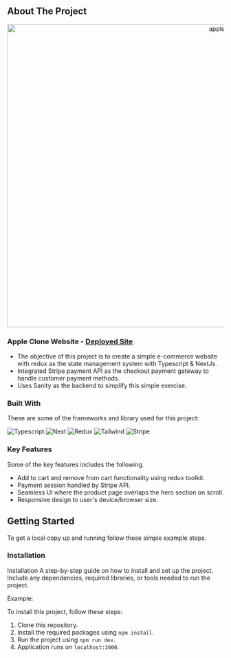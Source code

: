 <!-- ABOUT THE PROJECT -->
## About The Project

<p align="center"><a data-flickr-embed="true" href="https://www.flickr.com/photos/197881615@N08/52720525157/in/dateposted-public/" title="apple-redesign"><img src="https://live.staticflickr.com/65535/52720525157_732354a8be_b.jpg" width="1024" height="706" alt="apple-redesign"></a></p>

### Apple Clone Website - <a href="https://apple-redesign-two.vercel.app/">Deployed Site</a>

* The objective of this project is to create a simple e-commerce website with redux as the state management system with Typescript & NextJs.
* Integrated Stripe payment API as the checkout payment gateway to handle customer payment methods.
* Uses Sanity as the backend to simplify this simple exercise. 

### Built With

These are some of the frameworks and library used for this project:


<img alt="Typescript" src="https://img.shields.io/badge/TypeScript-007ACC?style=for-the-badge&logo=typescript&logoColor=white">
<img alt="Next" src="https://img.shields.io/badge/next.js-000000?style=for-the-badge&logo=nextdotjs&logoColor=white"/>
<img alt="Redux" src="https://img.shields.io/badge/Redux-593D88?style=for-the-badge&logo=redux&logoColor=white"/>
<img alt="Tailwind" src="https://img.shields.io/badge/Tailwind_CSS-38B2AC?style=for-the-badge&logo=tailwind-css&logoColor=white"/>
<img alt="Stripe" src="https://img.shields.io/badge/Stripe-626CD9?style=for-the-badge&logo=Stripe&logoColor=white"/>



### Key Features

Some of the key features includes the following. 
* Add to cart and remove from cart functionality using redux toolkit.
* Payment session handled by Stripe API.
* Seamless UI where the product page overlaps the hero section on scroll.
* Responsive design to user's device/browser size.


<!-- GETTING STARTED -->
## Getting Started

To get a local copy up and running follow these simple example steps.


### Installation

Installation
A step-by-step guide on how to install and set up the project. Include any dependencies, required libraries, or tools needed to run the project.

Example:

To install this project, follow these steps:

1. Clone this repository.
2. Install the required packages using `npm install`.
3. Run the project using `npm run dev`.
4. Application runs on `localhost:3000`.



